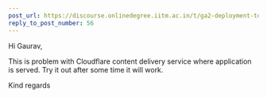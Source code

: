 ```yaml
---
post_url: https://discourse.onlinedegree.iitm.ac.in/t/ga2-deployment-tools-discussion-thread-tds-jan-2025/161120/58
reply_to_post_number: 56
---
```

Hi Gaurav,

This is problem with Cloudflare content delivery service where application is served. Try it out after some time it will work.

Kind regards